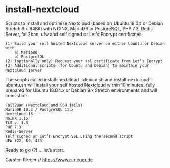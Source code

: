 # install-nextcloud
Scripts to install and optimize Nextcloud (based on Ubuntu 18.04 or Debian Stretch 9.x 64Bit) with NGINX, MariaDB or PostgreSQL, PHP 7.3, Redis-Server, fail2ban, ufw and self signed or Let's Encrypt certificates

    (1) Build your self hosted Nextcloud server on either Ubuntu or Debian with
        a) MariaDB
        b) PostgreSQL
    (2) (optionally only) Request your ssl certificate from Let’s Encrypt
    (3) Additional scripts (for Ubuntu and Debian) to maintain your Nextcloud server

The scripts called install-nextcloud-<database>-debian.sh and install-nextcloud-<database>-ubuntu.sh will install your self hosted Nextcloud within 10 minutes, fully prepared for Ubuntu 18.04.x or Debian 9.x Stretch environments and will consist of:

    Fail2Ban (Nextcloud and SSH jails)
    MariaDB 10.3 / PostgreSQL 11.x
    Nextcloud 16
    NGINX 1.15
    TLS v. 1.3
    PHP 7.3
    Redis-Server
    self signed or Let’s Encrypt SSL using the second script
    UFW (22, 80, 443)

Ready to go (?) … let’s start.

Carsten Rieger // https://www.c-rieger.de
